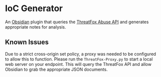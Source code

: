 # IoC Generator

An [Obsidian](https://obsidian.md/) plugin that queries the [ThreatFox Abuse API](https://threatfox.abuse.ch/) and generates appropriate notes for analysis.

## Known Issues

Due to a strict cross-origin set policy, a proxy was needed to be configured to allow this to function. Please run the `ThreatFox-Proxy.py` to start a local web server on your endpoint. This will query the ThreatFox API and allow Obsidian to grab the appropriate JSON documents.
